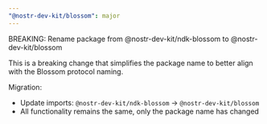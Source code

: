 ```yaml
---
"@nostr-dev-kit/blossom": major
---
```


BREAKING: Rename package from @nostr-dev-kit/ndk-blossom to @nostr-dev-kit/blossom

This is a breaking change that simplifies the package name to better align with the Blossom protocol naming.

Migration:
- Update imports: `@nostr-dev-kit/ndk-blossom` → `@nostr-dev-kit/blossom`
- All functionality remains the same, only the package name has changed
